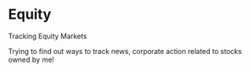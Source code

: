 # Equity
Tracking Equity Markets 

Trying to find out ways to track news, corporate action related to stocks owned by me!
